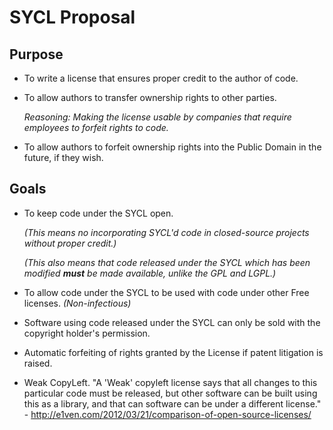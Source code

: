 # SYCL Proposal

## Purpose
*	To write a license that ensures proper credit to the author of code.
*	To allow authors to transfer ownership rights to other parties.
	
	_Reasoning: Making the license usable by companies that require employees
	to forfeit rights to code._
*	To allow authors to forfeit ownership rights into the Public Domain in the
	future, if they wish.

## Goals
*	To keep code under the SYCL open.

	_(This means no incorporating SYCL'd code in closed-source projects without
	proper credit.)_

	_(This also means that code released under the SYCL which has been modified
	__must__ be made available, unlike the GPL and LGPL.)_
*	To allow code under the SYCL to be used with code under other Free
 	licenses. _(Non-infectious)_
*	Software using code released under the SYCL can only be sold with the
	copyright holder's permission.
*	Automatic forfeiting of rights granted by the License if patent litigation
	is raised.
*	Weak CopyLeft.
		"A 'Weak' copyleft license says that all changes to this particular
		code must be released, but other software can be built using this as a
		library, and that can software can be under a different license."
		- http://e1ven.com/2012/03/21/comparison-of-open-source-licenses/
